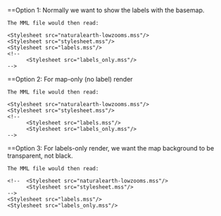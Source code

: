 ==Option 1:
Normally we want to show the labels with the basemap. 

    The MML file would then read:
     
    <Stylesheet src="naturalearth-lowzooms.mss"/>
    <Stylesheet src="stylesheet.mss"/> 
    <Stylesheet src="labels.mss"/>
    <!-- 
          <Stylesheet src="labels_only.mss"/>  
    -->
     
==Option 2: 
For map-only (no label) render
    
    The MML file would then read:
     
    <Stylesheet src="naturalearth-lowzooms.mss"/>
    <Stylesheet src="stylesheet.mss"/> 
    <!-- 
          <Stylesheet src="labels.mss"/>
          <Stylesheet src="labels_only.mss"/>  
    -->
     
==Option 3:
For labels-only render, we want the map background to be transparent, not black.

    The MML file would then read:
         
    <!--  <Stylesheet src="naturalearth-lowzooms.mss"/>
          <Stylesheet src="stylesheet.mss"/> 
    -->
    <Stylesheet src="labels.mss"/>
    <Stylesheet src="labels_only.mss"/>